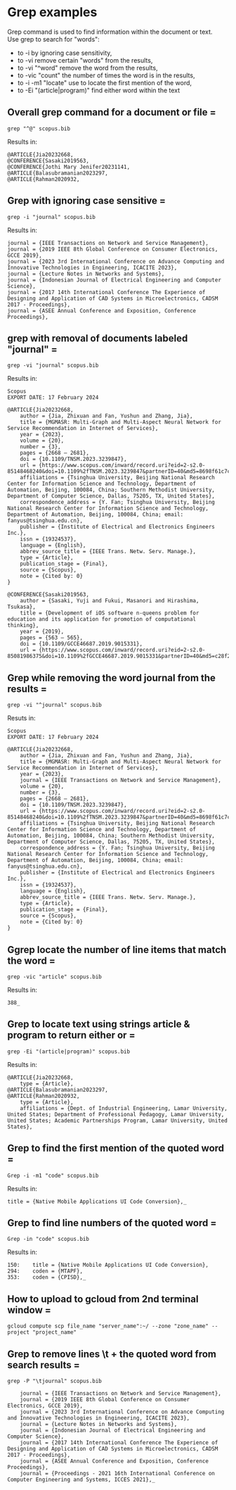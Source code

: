 # Grep examples

Grep command is used to find information within the document or text.  
Use grep to search for "words":

- to -i by ignoring case sensitivity,
- to -vi remove certain "words" from the results,
- to -vi "^word" remove the word from the results,
- to -vic "count" the number of times the word is in the results,
- to -i -m1 "locate" use to locate the first mention of the word,
- to -Ei "(article|program)" find either word within the text

## Overall grep command for a document or file =

```
grep "^@" scopus.bib
```

Results in:

```
@ARTICLE{Jia20232668,
@CONFERENCE{Sasaki2019563,
@CONFERENCE{Jothi Mary Jenifer20231141,
@ARTICLE{Balasubramanian2023297,
@ARTICLE{Rahman2020932,
```

## Grep with ignoring case sensitive =

```
grep -i "journal" scopus.bib
```

Results in:

```
journal = {IEEE Transactions on Network and Service Management},
journal = {2019 IEEE 8th Global Conference on Consumer Electronics, GCCE 2019},
journal = {2023 3rd International Conference on Advance Computing and Innovative Technologies in Engineering, ICACITE 2023},
journal = {Lecture Notes in Networks and Systems},
journal = {Indonesian Journal of Electrical Engineering and Computer Science},
journal = {2017 14th International Conference The Experience of Designing and Application of CAD Systems in Microelectronics, CADSM 2017 - Proceedings},
journal = {ASEE Annual Conference and Exposition, Conference Proceedings},
```

## grep with removal of documents labeled "journal" =

```
grep -vi "journal" scopus.bib
```

Results in:

```
Scopus
EXPORT DATE: 17 February 2024

@ARTICLE{Jia20232668,
	author = {Jia, Zhixuan and Fan, Yushun and Zhang, Jia},
	title = {MGMASR: Multi-Graph and Multi-Aspect Neural Network for Service Recommendation in Internet of Services},
	year = {2023},
	volume = {20},
	number = {3},
	pages = {2668 – 2681},
	doi = {10.1109/TNSM.2023.3239847},
	url = {https://www.scopus.com/inward/record.uri?eid=2-s2.0-85148468240&doi=10.1109%2fTNSM.2023.3239847&partnerID=40&md5=8698f61c7c6574d62b4e99c2c9926a05},
	affiliations = {Tsinghua University, Beijing National Research Center for Information Science and Technology, Department of Automation, Beijing, 100084, China; Southern Methodist University, Department of Computer Science, Dallas, 75205, TX, United States},
	correspondence_address = {Y. Fan; Tsinghua University, Beijing National Research Center for Information Science and Technology, Department of Automation, Beijing, 100084, China; email: fanyus@tsinghua.edu.cn},
	publisher = {Institute of Electrical and Electronics Engineers Inc.},
	issn = {19324537},
	language = {English},
	abbrev_source_title = {IEEE Trans. Netw. Serv. Manage.},
	type = {Article},
	publication_stage = {Final},
	source = {Scopus},
	note = {Cited by: 0}
}

@CONFERENCE{Sasaki2019563,
	author = {Sasaki, Yuji and Fukui, Masanori and Hirashima, Tsukasa},
	title = {Development of iOS software n-queens problem for education and its application for promotion of computational thinking},
	year = {2019},
	pages = {563 – 565},
	doi = {10.1109/GCCE46687.2019.9015331},
	url = {https://www.scopus.com/inward/record.uri?eid=2-s2.0-85081986375&doi=10.1109%2fGCCE46687.2019.9015331&partnerID=40&md5=c28f23af181a9bce8703a14ad5de5aa1},_
```

## Grep while removing the word journal from the results =

```
grep -vi "^journal" scopus.bib
```

Resuts in:

```
Scopus
EXPORT DATE: 17 February 2024

@ARTICLE{Jia20232668,
	author = {Jia, Zhixuan and Fan, Yushun and Zhang, Jia},
	title = {MGMASR: Multi-Graph and Multi-Aspect Neural Network for Service Recommendation in Internet of Services},
	year = {2023},
	journal = {IEEE Transactions on Network and Service Management},
	volume = {20},
	number = {3},
	pages = {2668 – 2681},
	doi = {10.1109/TNSM.2023.3239847},
	url = {https://www.scopus.com/inward/record.uri?eid=2-s2.0-85148468240&doi=10.1109%2fTNSM.2023.3239847&partnerID=40&md5=8698f61c7c6574d62b4e99c2c9926a05},
	affiliations = {Tsinghua University, Beijing National Research Center for Information Science and Technology, Department of Automation, Beijing, 100084, China; Southern Methodist University, Department of Computer Science, Dallas, 75205, TX, United States},
	correspondence_address = {Y. Fan; Tsinghua University, Beijing National Research Center for Information Science and Technology, Department of Automation, Beijing, 100084, China; email: fanyus@tsinghua.edu.cn},
	publisher = {Institute of Electrical and Electronics Engineers Inc.},
	issn = {19324537},
	language = {English},
	abbrev_source_title = {IEEE Trans. Netw. Serv. Manage.},
	type = {Article},
	publication_stage = {Final},
	source = {Scopus},
	note = {Cited by: 0}
}
```

## Ggrep locate the number of line items that match the word =

```
grep -vic "article" scopus.bib
```

Results in:

```
388_
```


## Grep to locate text using strings article & program to return either or =

```
grep -Ei "(article|program)" scopus.bib
```

Results in:

```
@ARTICLE{Jia20232668,
	type = {Article},
@ARTICLE{Balasubramanian2023297,
@ARTICLE{Rahman2020932,
	type = {Article},
	affiliations = {Dept. of Industrial Engineering, Lamar University, United States; Department of Professional Pedagogy, Lamar University, United States; Academic Partnerships Program, Lamar University, United States},
```

## Grep to find the first mention of the quoted word =

```
Grep -i -m1 "code" scopus.bib
```

Results in:

```
title = {Native Mobile Applications UI Code Conversion},_
```

## Grep to find line numbers of the quoted word =

```
Grep -in "code" scopus.bib
```

Results in:

```
150:	title = {Native Mobile Applications UI Code Conversion},
294:	coden = {MTAPF},
353:	coden = {CPISD},_
```

## How to upload to gcloud from 2nd terminal window =

```
gcloud compute scp file_name "server_name":~/ --zone "zone_name" --project "project_name"
```

## Grep to remove lines \t + the quoted word from search results =

```
grep -P "\tjournal" scopus.bib
```

```
	journal = {IEEE Transactions on Network and Service Management},
	journal = {2019 IEEE 8th Global Conference on Consumer Electronics, GCCE 2019},
	journal = {2023 3rd International Conference on Advance Computing and Innovative Technologies in Engineering, ICACITE 2023},
	journal = {Lecture Notes in Networks and Systems},
	journal = {Indonesian Journal of Electrical Engineering and Computer Science},
	journal = {2017 14th International Conference The Experience of Designing and Application of CAD Systems in Microelectronics, CADSM 2017 - Proceedings},
	journal = {ASEE Annual Conference and Exposition, Conference Proceedings},
	journal = {Proceedings - 2021 16th International Conference on Computer Engineering and Systems, ICCES 2021},_
```
